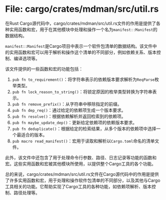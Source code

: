 # File: cargo/crates/mdman/src/util.rs

在Rust Cargo源代码中，cargo/crates/mdman/src/util.rs文件的作用是提供了各种实用函数和宏，用于在其他模块中处理和操作一个名为`manifest::Manifest`的数据结构。

`manifest::Manifest`是Cargo项目中表示一个软件包清单的数据结构。该文件中的实用函数和宏可以用于解析和操作这个清单的不同部分，例如依赖关系、版本控制、编译选项等。

该文件提供的一些函数和宏的功能包括：
1. `pub fn to_requirement()`：将字符串表示的依赖版本要求解析为`ReqParse`枚举类型。
2. `pub fn lock_reason_to_string()`：将锁定原因的枚举类型转换为字符串表示。
3. `pub fn remove_prefix()`：从字符串中移除指定的前缀。
4. `pub fn dep_req()`：通过给定的依赖项生成一个版本要求。
5. `pub fn resolve()`：根据依赖解析并返回检索到的依赖项。
6. `pub fn maybe_update_dep()`：更新给定依赖项的依赖版本要求。
7. `pub fn deduplicate()`：根据给定的检索结果，从多个版本的依赖项中选择一个最适合的版本。
8. `pub macro read_manifest()`：宏用于读取和解析以`Cargo.toml`命名的清单文件。

此外，该文件中还包含了用于处理命令行参数、路径、日志记录等功能的函数和宏。这些实用函数和宏被其他模块所使用，以提供整个Cargo工具的各个功能。

总的来说，cargo/crates/mdman/src/util.rs文件在Cargo源代码中的作用是提供了许多实用函数和宏，用于处理和操作软件包清单的不同部分，以及其他与Cargo工具相关的功能。它帮助实现了Cargo工具的各种功能，如依赖项解析、版本控制、路径处理等。

